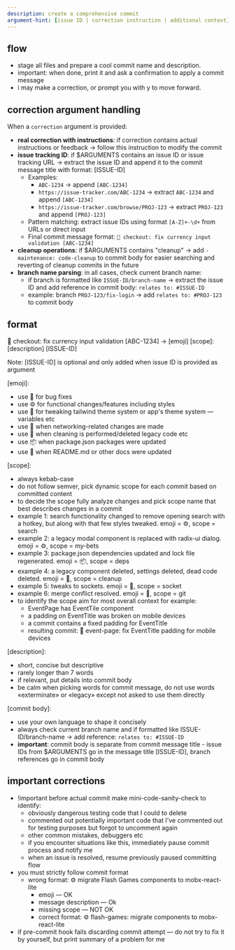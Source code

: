```yaml
---
description: create a comprehensive commit
argument-hint: [issue ID | correction instruction | additional context]
---
```


## flow

- stage all files and prepare a cool commit name and description.
- important: when done, print it and ask a confirmation to apply a commit message
- i may make a correction, or prompt you with y to move forward.

## correction argument handling

When a `correction` argument is provided:

- **real correction with instructions**: if correction contains actual instructions or feedback →
  follow this instruction to modify the commit
- **issue tracking ID**: if $ARGUMENTS contains an issue ID or issue tracking URL → extract the
  issue ID and append it to the commit message title with format: [ISSUE-ID]
  - Examples:
    - `ABC-1234` → append `[ABC-1234]`
    - `https://issue-tracker.com/ABC-1234` → extract `ABC-1234` and append `[ABC-1234]`
    - `https://issue-tracker.com/browse/PROJ-123` → extract `PROJ-123` and append `[PROJ-123]`
  - Pattern matching: extract issue IDs using format `[A-Z]+-\d+` from URLs or direct input
  - Final commit message format: `🐞 checkout: fix currency input validation [ABC-1234]`
- **cleanup operations**: if $ARGUMENTS contains "cleanup" → add `- maintenance: code-cleanup` to
  commit body for easier searching and reverting of cleanup commits in the future
- **branch name parsing**: in all cases, check current branch name:
  - if branch is formatted like `ISSUE-ID/branch-name` → extract the issue ID and add reference in
    commit body: `relates to: #ISSUE-ID`
  - example: branch `PROJ-123/fix-login` → add `relates to: #PROJ-123` to commit body

## format

🐞 checkout: fix currency input validation [ABC-1234] → [emoji] [scope]: [description] [ISSUE-ID]

Note: [ISSUE-ID] is optional and only added when issue ID is provided as argument

[emoji]:

- use 🐞 for bug fixes
- use ⚙️ for functional changes/features including styles
- use 🎨 for tweaking tailwind theme system or app's theme system — variables etc
- use 📡 when networking-related changes are made
- use 🧹 when cleaning is performed/deleted legacy code etc
- use 📦 when package.json packages were updated
- use 📜 when README.md or other docs were updated

[scope]:

- always kebab-case
- do not follow semver, pick dynamic scope for each commit based on committed content
- to decide the scope fully analyze changes and pick scope name that best describes changes in a
  commit
- example 1: search functionality changed to remove opening search with a hotkey, but along with
  that few styles tweaked. emoji = ⚙️, scope = search
- example 2: a legacy modal component is replaced with radix-ui dialog. emoji = ⚙️, scope = my-bets
- example 3: package.json dependencies updated and lock file regenerated. emoji = 📦, scope = deps
- example 4: a legacy component deleted, settings deleted, dead code deleted. emoji = 🧹, scope =
  cleanup
- example 5: tweaks to sockets. emoji = 📡, scope = socket
- example 6: merge conflict resolved. emoji = 🐞, scope = git
- to identify the scope aim for most overall context for example:
  - EventPage has EventTile component
  - a padding on EventTitle was broken on mobile devices
  - a commit contains a fixed padding for EventTitle
  - resulting commit: 🐞 event-page: fix EventTitle padding for mobile devices

[description]:

- short, concise but descriptive
- rarely longer than 7 words
- if relevant, put details into commit body
- be calm when picking words for commit message, do not use words «exterminate» or «legacy» except
  not asked to use them directly

[commit body]:

- use your own language to shape it concisely
- always check current branch name and if formatted like ISSUE-ID/branch-name → add reference:
  `relates to: #ISSUE-ID`
- **important**: commit body is separate from commit message title - issue IDs from $ARGUMENTS go in
  the message title [ISSUE-ID], branch references go in commit body

## important corrections

- !important before actual commit make mini-code-sanity-check to identify:
  - obviously dangerous testing code that I could to delete
  - commented out potentially important code that I've commented out for testing purposes but
    forgot to uncomment again
  - other common mistakes, debuggers etc
  - if you encounter situations like this, immediately pause commit process and notify me
  - when an issue is resolved, resume previously paused committing flow
- you must strictly follow commit format
  - wrong format: ⚙️ migrate Flash Games components to mobx-react-lite
    - emoji — OK
    - message description — Ok
    - missing scope — NOT OK
    - correct format: ⚙️ flash-games: migrate components to mobx-react-lite
- if pre-commit hook fails discarding commit attempt — do not try to fix it by yourself, but print
  summary of a problem for me
